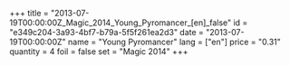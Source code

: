 +++
title = "2013-07-19T00:00:00Z_Magic_2014_Young_Pyromancer_[en]_false"
id = "e349c204-3a93-4bf7-b79a-5f5f261ea2d3"
date = "2013-07-19T00:00:00Z"
name = "Young Pyromancer"
lang = ["en"]
price = "0.31"
quantity = 4
foil = false
set = "Magic 2014"
+++
